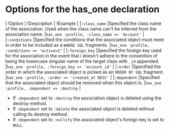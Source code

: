# Options for the has_one declaration


| !Option       | !Description                  | !Example         |
|`:class_name`  |Specified the class name of the association. Used when the class name can't be inferred from the association name. |`has_one :profile, :class_name => 'Account'`  |
|`:conditions`  |Specified the conditions that the associated object must meet in order to be included as a `WHERE SQL` fragments.  |`has_one :profile, :conditions => "active=1"` |
|`:foreign_key` |Specified the foreign key used for the association in the event that i doesn't adhere to the convention of being the lowercase singular name of the target class with `_id` appended. |`has_one :profile, :foreign_key => 'account_id'` |
|`:order`       |Specified the order in which the associated object is picked as an `ORDER BY SQL` fragment. |`has_one :profile, :order => 'created_at DESC'` |
|`:dependent`   |Specified that the associated object should be removed when this object is. |`has_one :profile, :dependent => :destroy` |

- If `:dependent` set to `:destroy` the association object is deleted using the destroy method.
- If `:dependent`  set to `:delete` the associated object is deleted without calling its destroy method.
- If `:dependent`  set to `:nullify` the associated object's foreign key is set to `NULL`.